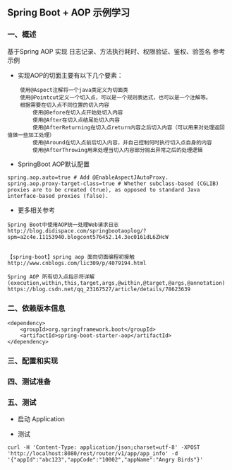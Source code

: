 
## Spring Boot + AOP 示例学习

### 一、概述

基于Spring AOP 实现 日志记录、方法执行耗时、权限验证、鉴权、验签名 参考示例

* 实现AOP的切面主要有以下几个要素：

```
    使用@Aspect注解将一个java类定义为切面类
    使用@Pointcut定义一个切入点，可以是一个规则表达式，也可以是一个注解等。
    根据需要在切入点不同位置的切入内容
        使用@Before在切入点开始处切入内容
        使用@After在切入点结尾处切入内容
        使用@AfterReturning在切入点return内容之后切入内容（可以用来对处理返回值做一些加工处理）
        使用@Around在切入点前后切入内容，并自己控制何时执行切入点自身的内容
        使用@AfterThrowing用来处理当切入内容部分抛出异常之后的处理逻辑
```

     
* SpringBoot AOP默认配置

```
spring.aop.auto=true # Add @EnableAspectJAutoProxy.
spring.aop.proxy-target-class=true # Whether subclass-based (CGLIB) proxies are to be created (true), as opposed to standard Java interface-based proxies (false).

```

* 更多相关参考

```
Spring Boot中使用AOP统一处理Web请求日志 
http://blog.didispace.com/springbootaoplog/?spm=a2c4e.11153940.blogcont576452.14.3ec0161dL6ZHcW


【spring-boot】spring aop 面向切面编程初接触
http://www.cnblogs.com/lic309/p/4079194.html

Spring AOP 所有切入点指示符详解(execution,within,this,target,args,@within,@target,@args,@annotation)
https://blog.csdn.net/qq_23167527/article/details/78623639
```

### 二、依赖版本信息

	<dependency>
        <groupId>org.springframework.boot</groupId>
        <artifactId>spring-boot-starter-aop</artifactId>
    </dependency>

### 三、配置和实现



###  四、测试准备


### 五、测试
* 启动 Application

* 测试

```shell
curl -H 'Content-Type: application/json;charset=utf-8' -XPOST 'http://localhost:8080/rest/router/v1/app/app_info' -d '{"appId":"abc123","appCode":"10002","appName":"Angry Birds"}'
```